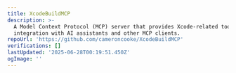 ```yaml
---
title: XcodeBuildMCP
description: >-
  A Model Context Protocol (MCP) server that provides Xcode-related tools for
  integration with AI assistants and other MCP clients.
repoUrl: 'https://github.com/cameroncooke/XcodeBuildMCP'
verifications: []
lastUpdated: '2025-06-28T00:19:51.450Z'
ogImage: ''
---
```


